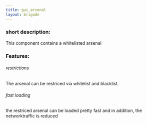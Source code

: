 ```yaml
---
title: gui_arsenal
layout: brigade
---
```


### short description:
This component contains a whitelisted arsenal

### Features:
###### restrictions
The arsenal can be restriced via whitelist and blacklist.
###### fast loading
the restriced arsenal can be loaded pretty fast and in addition, the networktraffic is reduced
